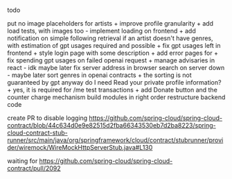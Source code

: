 todo

put no image placeholders for artists +
improve profile granularity +
add load tests, with images too -
implement loading on frontend +
add notification on simple following retrieval if an artist doesn't have genres, with estimation of gpt usages required and possible +
fix gpt usages left in frontend +
style login page with some description +
add error pages for +
fix spending gpt usages on failed openai request +
manage advisaries in react - idk maybe later
fix server address in browser search on server down - maybe later
sort genres in openai contracts + the sorting is not guaranteed by gpt anyway
do I need Read your private profile information? + yes, it is required for /me
test transactions +
add Donate button and the counter charge mechanism
build modules in right order
restructure backend code

create PR to disable logging https://github.com/spring-cloud/spring-cloud-contract/blob/44c634d0e9e82515d2fba66343530eb7d2ba8223/spring-cloud-contract-stub-runner/src/main/java/org/springframework/cloud/contract/stubrunner/provider/wiremock/WireMockHttpServerStub.java#L130

waiting for https://github.com/spring-cloud/spring-cloud-contract/pull/2092
